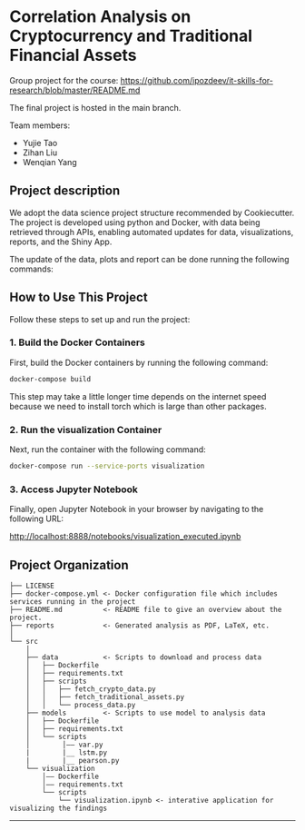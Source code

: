 
Correlation Analysis on Cryptocurrency and Traditional Financial Assets
==============================

Group project for the course: https://github.com/ipozdeev/it-skills-for-research/blob/master/README.md

The final project is hosted in the main branch. 

Team members:
- Yujie Tao
- Zihan Liu
- Wenqian Yang



Project description
------------
We adopt the data science project structure recommended by Cookiecutter. The project is developed using python and Docker, with data being retrieved through APIs, enabling automated updates for data, visualizations, reports, and the Shiny App. 


The update of the data, plots and report can be done running the following commands: 
## How to Use This Project

Follow these steps to set up and run the project:

### 1. Build the Docker Containers

First, build the Docker containers by running the following command:

```sh
docker-compose build
```
This step may take a little longer time depends on the internet speed because we need to
install torch which is large than other packages.
### 2. Run the visualization Container

Next, run the container with the following command:

```sh
docker-compose run --service-ports visualization
```

### 3. Access Jupyter Notebook

Finally, open Jupyter Notebook in your browser by navigating to the following URL:

[http://localhost:8888/notebooks/visualization_executed.ipynb](http://localhost:8888/notebooks/visualization_executed.ipynb)


Project Organization
------------

    ├── LICENSE
    ├── docker-compose.yml <- Docker configuration file which includes services running in the project
    ├── README.md          <- README file to give an overview about the project.
    ├── reports            <- Generated analysis as PDF, LaTeX, etc.
    │
    └── src                
        │
        ├── data           <- Scripts to download and process data
        │   ├── Dockerfile 
        │   ├── requirements.txt
        │   ├── scripts
        │   │   ├── fetch_crypto_data.py
        │   │   ├── fetch_traditional_assets.py
        │   │   └── process_data.py
        ├── models         <- Scripts to use model to analysis data
        │   ├── Dockerfile
        │   ├── requirements.txt
        │   └── scripts
        │        │—— var.py
        |        |__ lstm.py
        |        |__ pearson.py
        └── visualization  
            │—— Dockerfile
            │—— requirements.txt
            └── scripts
                └── visualization.ipynb <- interative application for visualizing the findings
            
--------
